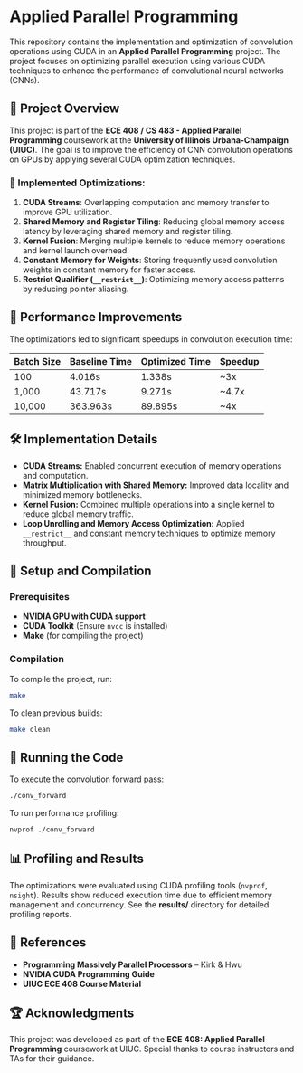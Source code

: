 # Applied Parallel Programming

This repository contains the implementation and optimization of convolution operations using CUDA in an **Applied Parallel Programming** project. The project focuses on optimizing parallel execution using various CUDA techniques to enhance the performance of convolutional neural networks (CNNs).

## 📌 Project Overview

This project is part of the **ECE 408 / CS 483 - Applied Parallel Programming** coursework at the **University of Illinois Urbana-Champaign (UIUC)**. The goal is to improve the efficiency of CNN convolution operations on GPUs by applying several CUDA optimization techniques.

### 🔹 Implemented Optimizations:
1. **CUDA Streams**: Overlapping computation and memory transfer to improve GPU utilization.
2. **Shared Memory and Register Tiling**: Reducing global memory access latency by leveraging shared memory and register tiling.
3. **Kernel Fusion**: Merging multiple kernels to reduce memory operations and kernel launch overhead.
4. **Constant Memory for Weights**: Storing frequently used convolution weights in constant memory for faster access.
5. **Restrict Qualifier (`__restrict__`)**: Optimizing memory access patterns by reducing pointer aliasing.

## 🚀 Performance Improvements

The optimizations led to significant speedups in convolution execution time:

| Batch Size | Baseline Time | Optimized Time | Speedup |
|------------|--------------|---------------|---------|
| 100        | 4.016s       | 1.338s        | ~3x     |
| 1,000      | 43.717s      | 9.271s        | ~4.7x   |
| 10,000     | 363.963s     | 89.895s       | ~4x     |

## 🛠️ Implementation Details

- **CUDA Streams:** Enabled concurrent execution of memory operations and computation.
- **Matrix Multiplication with Shared Memory:** Improved data locality and minimized memory bottlenecks.
- **Kernel Fusion:** Combined multiple operations into a single kernel to reduce global memory traffic.
- **Loop Unrolling and Memory Access Optimization:** Applied `__restrict__` and constant memory techniques to optimize memory throughput.

## 🔧 Setup and Compilation

### Prerequisites
- **NVIDIA GPU with CUDA support**
- **CUDA Toolkit** (Ensure `nvcc` is installed)
- **Make** (for compiling the project)

### Compilation
To compile the project, run:

```bash
make
```

To clean previous builds:

```bash
make clean
```

## 🏃 Running the Code

To execute the convolution forward pass:

```bash
./conv_forward
```

To run performance profiling:

```bash
nvprof ./conv_forward
```

## 📊 Profiling and Results

The optimizations were evaluated using CUDA profiling tools (`nvprof`, `nsight`). Results show reduced execution time due to efficient memory management and concurrency. See the **results/** directory for detailed profiling reports.

## 📖 References

- **Programming Massively Parallel Processors** – Kirk & Hwu
- **NVIDIA CUDA Programming Guide**
- **UIUC ECE 408 Course Material**

## 🏆 Acknowledgments

This project was developed as part of the **ECE 408: Applied Parallel Programming** coursework at UIUC. Special thanks to course instructors and TAs for their guidance.
